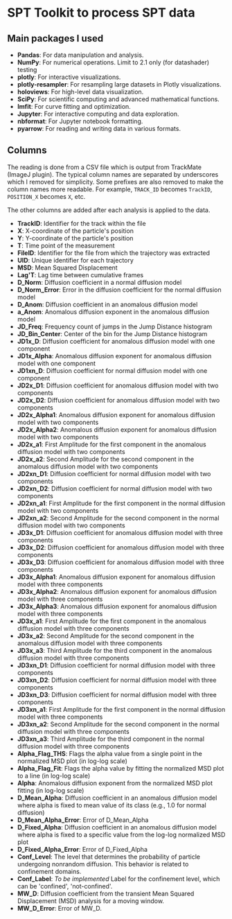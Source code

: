 # SPT Toolkit to process SPT data

## Main packages I used

- **Pandas**: For data manipulation and analysis.
- **NumPy**: For numerical operations. Limit to 2.1 only (for datashader) testing
- **plotly**: For interactive visualizations.
- **plotly-resampler**: For resampling large datasets in Plotly visualizations.
- **holoviews**: For high-level data visualization.
- **SciPy**: For scientific computing and advanced mathematical functions.
- **lmfit**: For curve fitting and optimization.
- **Jupyter**: For interactive computing and data exploration.
- **nbformat**: For Jupyter notebook formatting.
- **pyarrow**: For reading and writing data in various formats.

## Columns

The reading is done from a CSV file which is output from TrackMate (ImageJ plugin).
The typical column names are separated by underscores which I removed for simplicity.
Some prefixes are also removed to make the column names more readable.
For example, `TRACK_ID` becomes `TrackID`, `POSITION_X` becomes `X`, etc.

The other columns are added after each analysis is applied to the data.

- **TrackID**: Identifier for the track within the file
- **X**: X-coordinate of the particle's position
- **Y**: Y-coordinate of the particle's position
- **T**: Time point of the measurement
- **FileID**: Identifier for the file from which the trajectory was extracted
- **UID**: Unique identifier for each trajectory
- **MSD**: Mean Squared Displacement
- **Lag'T**: Lag time between cumulative frames
- **D_Norm**: Diffusion coefficient in a normal diffusion model
- **D_Norm_Error**: Error in the diffusion coefficient for the normal diffusion model
- **D_Anom**: Diffusion coefficient in an anomalous diffusion model
- **a_Anom**: Anomalous diffusion exponent in the anomalous diffusion model
- **JD_Freq**: Frequency count of jumps in the Jump Distance histogram
- **JD_Bin_Center**: Center of the bin for the Jump Distance histogram
- **JD1x_D**: Diffusion coefficient for anomalous diffusion model with one component
- **JD1x_Alpha**: Anomalous diffusion exponent for anomalous diffusion model with one component
- **JD1xn_D**: Diffusion coefficient for normal diffusion model with one component
- **JD2x_D1**: Diffusion coefficient for anomalous diffusion model with two components
- **JD2x_D2**: Diffusion coefficient for anomalous diffusion model with two components
- **JD2x_Alpha1**: Anomalous diffusion exponent for anomalous diffusion model with two components
- **JD2x_Alpha2**: Anomalous diffusion exponent for anomalous diffusion model with two components
- **JD2x_a1**: First Amplitude for the first component in the anomalous diffusion model with two components
- **JD2x_a2**: Second Amplitude for the second component in the anomalous diffusion model with two components
- **JD2xn_D1**: Diffusion coefficient for normal diffusion model with two components
- **JD2xn_D2**: Diffusion coefficient for normal diffusion model with two components
- **JD2xn_a1**: First Amplitude for the first component in the normal diffusion model with two components
- **JD2xn_a2**: Second Amplitude for the second component in the normal diffusion model with two components
- **JD3x_D1**: Diffusion coefficient for anomalous diffusion model with three components
- **JD3x_D2**: Diffusion coefficient for anomalous diffusion model with three components
- **JD3x_D3**: Diffusion coefficient for anomalous diffusion model with three components
- **JD3x_Alpha1**: Anomalous diffusion exponent for anomalous diffusion model with three components
- **JD3x_Alpha2**: Anomalous diffusion exponent for anomalous diffusion model with three components
- **JD3x_Alpha3**: Anomalous diffusion exponent for anomalous diffusion model with three components
- **JD3x_a1**: First Amplitude for the first component in the anomalous diffusion model with three components
- **JD3x_a2**: Second Amplitude for the second component in the anomalous diffusion model with three components
- **JD3x_a3**: Third Amplitude for the third component in the anomalous diffusion model with three components
- **JD3xn_D1**: Diffusion coefficient for normal diffusion model with three components
- **JD3xn_D2**: Diffusion coefficient for normal diffusion model with three components
- **JD3xn_D3**: Diffusion coefficient for normal diffusion model with three components
- **JD3xn_a1**: First Amplitude for the first component in the normal diffusion model with three components
- **JD3xn_a2**: Second Amplitude for the second component in the normal diffusion model with three components
- **JD3xn_a3**: Third Amplitude for the third component in the normal diffusion model with three components
- **Alpha_Flag_THS**: Flags the alpha value from a single point in the normalized MSD plot (in log-log scale)
- **Alpha_Flag_Fit**: Flags the alpha value by fitting the normalized MSD plot to a line (in log-log scale)
- **Alpha**: Anomalous diffusion exponent from the normalized MSD plot fitting (in log-log scale)
- **D_Mean_Alpha**: Diffusion coefficient in an anomalous diffusion model where alpha is fixed to mean value of its class (e.g., 1.0 for normal diffusion)
- **D_Mean_Alpha_Error**: Error of D_Mean_Alpha
- **D_Fixed_Alpha**: Diffusion coefficient in an anomalous diffusion model where alpha is fixed to a specific value from the log-log normalized MSD plot
- **D_Fixed_Alpha_Error**: Error of D_Fixed_Alpha
- **Conf_Level**: The level that determines the probability of particle undergoing nonrandom diffusion. This behavior is related to confinement domains.
- **Conf_Label**: *To be implemented* Label for the confinement level, which can be 'confined', 'not-confined'.
- **MW_D**: Diffusion coefficient from the transient Mean Squared Displacement (MSD) analysis for a moving window.
- **MW_D_Error**: Error of MW_D.
